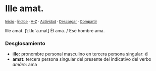 # Ille amat.
<sup>[Inicio](../../../../index.md) · [Índice](../../../../indices/frases-latinas.md) · [A-Z](../../../../indices/alfabetico.md) · [Actividad](../../../../indices/actividad.md) · <a href="../../../../contenido/i/l/l/ille-amat.html" download="jucardus-ille-amat.html">Descargar</a> · [Compartir](https://x.com/intent/tweet?text=%C2%ABIlle%20amat.%C2%BB%20entre%20las%20Frases%20latinas%2C%20con%20an%C3%A1lisis%20morfosint%C3%A1ctico%20y%20traducci%C3%B3n.%0A%E2%86%92%20https%3A%2F%2Fjucardus.github.io%2Fcontenido%2Fi%2Fl%2Fl%2Fille-amat.html%0A%0A%23frss_ltns_jucardus%0A%40jucarus)</sup>

Ille amat. [ˈɪl.lɛ ˈa.mat] Él ama. / Ese hombre ama.

### Desglosamiento

* [**ille:**](../../../../contenido/i/l/l/ille-amat.md) pronombre personal masculino en tercera persona singular: él
* **amat:** tercera persona singular del presente del indicativo del verbo _amāre_: ama
